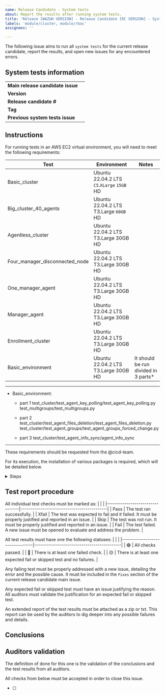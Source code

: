 ```yaml
---
name: Release Candidate - System tests 
about: Report the results after running system tests.
title: 'Release [WAZUH VERSION] - Release Candidate [RC VERSION] - System tests'
labels: 'module/cluster, module/rbac'
assignees: ''

---
```


The following issue aims to run all `system tests` for the current release candidate, report the results, and open new issues for any encountered errors.

## System tests information
|                                      |                                            |
|--------------------------------------|--------------------------------------------|
| **Main release candidate issue**     |                                            |
| **Version**                          |                                            |
| **Release candidate #**              |                                            |
| **Tag**                              |                                            |
| **Previous system tests issue**      |                                            |

## Instructions
For running tests in an AWS EC2 virtual environment, you will need to meet the following requirements:

| Test | Environment | Notes|
|-----|-----|-----|
|Basic_cluster|Ubuntu 22.04.2 LTS `C5`.`XLarge` `15GB` HD|
|Big_cluster_40_agents|Ubuntu 22.04.2 LTS T3.Large `60GB` HD |
|Agentless_cluster|Ubuntu 22.04.2 LTS T3.Large 30GB HD|
|Four_manager_disconnected_node|Ubuntu 22.04.2 LTS T3.Large 30GB HD |
|One_manager_agent|Ubuntu 22.04.2 LTS T3.Large 30GB HD|
|Manager_agent|Ubuntu 22.04.2 LTS T3.Large 30GB HD|
|Enrollment_cluster|Ubuntu 22.04.2 LTS T3.Large 30GB HD|
|Basic_environment|Ubuntu 22.04.2 LTS T3.Large 30GB HD| It should be run divided in 3 parts* |

-----------
* Basic_environment:
  - part 1
  test_cluster/test_agent_key_polling/test_agent_key_polling.py
  test_multigroups/test_multigroups.py

  - part 2
  test_cluster/test_agent_files_deletion/test_agent_files_deletion.py
  test_cluster/test_agent_groups/test_agent_groups_forced_change.py

  - part 3
  test_cluster/test_agent_info_sync/agent_info_sync
-----------

These requirements should be requested from the @cicd-team.


For its execution, the installation of various packages is required, which will be detailed below.

<details><summary>Steps</summary>

### Updating dependencies
sudo apt update
sudo apt upgrade

### Installing git and cloning wazuh-qa project
sudo apt install git
git clone https://github.com/wazuh/wazuh-qa.git

### Installing docker
sudo apt install -y apt-transport-https ca-certificates curl software-properties-common
curl -fsSL https://download.docker.com/linux/ubuntu/gpg | sudo gpg --dearmor -o /usr/share/keyrings/docker-archive-keyring.gpg
echo "deb [signed-by=/usr/share/keyrings/docker-archive-keyring.gpg] https://download.docker.com/linux/ubuntu $(lsb_release -cs) stable" | sudo tee /etc/apt/sources.list.d/docker.list > /dev/null
sudo apt update
sudo apt install -y docker-ce docker-ce-cli containerd.io
sudo systemctl start docker
sudo systemctl enable docker

### Installing ansible
sudo apt install ansible

### Installing ansible-docker libraries
sudo pip3 install docker
sudo apt install python3-pip
pip install docker-py

### Restarting docker
sudo systemctl restart docker
sudo docker system prune -a -f

### Access as a root
sudo su

### Installing requirements and additional libraries
python3 -m pip install -r /home/ubuntu/wazuh-qa/requirements.txt
sudo apt install python3-pip
sudo apt install python3.10-venv
cd /home/ubuntu/wazuh-qa/deps/wazuh_testing
python3 -m pip install .

### Provisioning and executing test (It should be in the expected git branch, in this case v4.6.0-alpha1)
git checkout v4.6.0-alpha1
cd /home/ubuntu/wazuh-qa/tests/system/provisioning

### Deploy environment (in this case, four_manager_disconnected_node and branch v4.6.0-alpha1)
cd /home/ubuntu/wazuh-qa/tests/system/provisioning/four_manager_disconnected_node
sudo ansible-playbook -i inventory.yml playbook.yml --extra-vars='{"wazuh_branch":"v4.6.0-alpha1", "wazuh_qa_branch":"v4.6.0-alpha1"}'

### Run the test (In this case four_manager_disconnected_node_env )
cd /home/ubuntu/wazuh-qa/tests/system
python3 -m pytest -m four_manager_disconnected_node_env --html=report_four_manager_disconnected_node_env.html

### Destroy the environment for new tests
sudo docker stop $(sudo docker ps -q -a) && sudo docker rm $(sudo docker ps -q -a) && sudo docker system prune -a -f

</details>

## Test report procedure
All individual test checks must be marked as:
|                                  |                                            |
|---------------------------------|--------------------------------------------|
| Pass | The test ran successfully. |
| Xfail | The test was expected to fail and it failed. It must be properly justified and reported in an issue.  |
| Skip | The test was not run. It must be properly justified and reported in an issue.  |
| Fail | The test failed. A new issue must be opened to evaluate and address the problem. |

All test results must have one the following statuses: 
|                                  |                                            |
|---------------------------------|--------------------------------------------|
| :green_circle:  | All checks passed. |
| :red_circle:  | There is at least one failed check. |
| :yellow_circle:  | There is at least one expected fail or skipped test and no failures. |

Any failing test must be properly addressed with a new issue, detailing the error and the possible cause. It must be included in the `Fixes` section of the current release candidate main issue.

Any expected fail or skipped test must have an issue justifying the reason. All auditors must validate the justification for an expected fail or skipped test.

An extended report of the test results must be attached as a zip or txt. This report can be used by the auditors to dig deeper into any possible failures and details.

## Conclusions

<!--
All tests have been executed and the results can be found [here]().

|                |             |                     |                |
|----------------|-------------|---------------------|----------------|
| **Status**     | **Test**    | **Failure type**    | **Notes**      |
|                |             |                     |                |

All tests have passed and the fails have been reported or justified. I therefore conclude that this issue is finished and OK for this release candidate.
-->

## Auditors validation
The definition of done for this one is the validation of the conclusions and the test results from all auditors.

All checks from below must be accepted in order to close this issue.

- [ ] 
